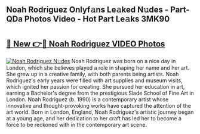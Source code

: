 ## Noah Rodriguez Onlyf𝚊ns Le𝚊ked N𝚞des - Part-QDa Photos Video - Hot Part Le𝚊ks 3MK90

# <h2><a href="http://ab51254.deff.icu/?id=Noah+Rodriguez">🔗 New 👉🔴 Noah Rodriguez VIDEO Photos</a></h2>

[![Noah Rodriguez N𝚞des](https://i.imgur.com/rIISA9y.gif)](http://ab51254.deff.icu/?id=Noah+Rodriguez)
Noah Rodriguez was born on a nice day in London, which she believes played a role in shaping her name and her art. She grew up in a creative family, with both parents being artists. Noah Rodriguez's early years were filled with art supplies and museum visits, which ignited her passion for creating. She pursued her education in art, earning a Bachelor's degree from the prestigious Slade School of Fine Art in London. Noah Rodriguez (b. 1990) is a contemporary artist whose innovative and thought-provoking works have captured the attention of the art world. Born in London, England, Noah Rodriguez's artistic journey began at a young age, and her dedication to her craft has led her to become a force to be reckoned with in the contemporary art scene.
